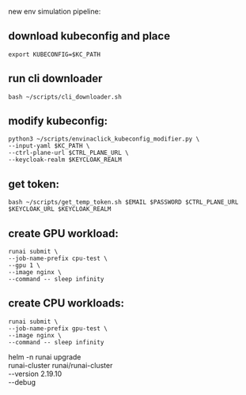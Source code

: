 new env simulation pipeline:

## download kubeconfig and place
```
export KUBECONFIG=$KC_PATH
```

## run cli downloader
```
bash ~/scripts/cli_downloader.sh
```

## modify kubeconfig:
```
python3 ~/scripts/envinaclick_kubeconfig_modifier.py \
--input-yaml $KC_PATH \
--ctrl-plane-url $CTRL_PLANE_URL \
--keycloak-realm $KEYCLOAK_REALM
```

## get token:
```
bash ~/scripts/get_temp_token.sh $EMAIL $PASSWORD $CTRL_PLANE_URL $KEYCLOAK_URL $KEYCLOAK_REALM
```

## create GPU workload:
```
runai submit \
--job-name-prefix cpu-test \
--gpu 1 \
--image nginx \
--command -- sleep infinity
```
## create CPU workloads:
```
runai submit \
--job-name-prefix gpu-test \
--image nginx \
--command -- sleep infinity
```

helm -n runai upgrade \
runai-cluster runai/runai-cluster \
--version 2.19.10 \
--debug